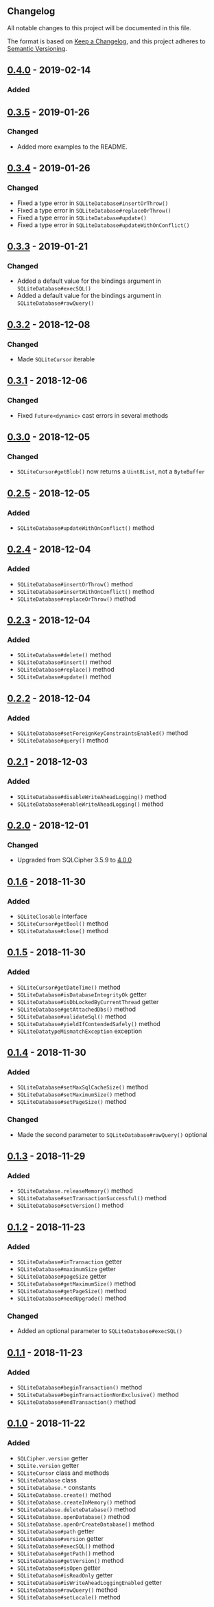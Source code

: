 Changelog
---------

All notable changes to this project will be documented in this file.

The format is based on [Keep a Changelog](https://keepachangelog.com/en/1.0.0/),
and this project adheres to [Semantic Versioning](https://semver.org/spec/v2.0.0.html).

## [0.4.0] - 2019-02-14
### Added

## [0.3.5] - 2019-01-26
### Changed
- Added more examples to the README.

## [0.3.4] - 2019-01-26
### Changed
- Fixed a type error in `SQLiteDatabase#insertOrThrow()`
- Fixed a type error in `SQLiteDatabase#replaceOrThrow()`
- Fixed a type error in `SQLiteDatabase#update()`
- Fixed a type error in `SQLiteDatabase#updateWithOnConflict()`

## [0.3.3] - 2019-01-21
### Changed
- Added a default value for the bindings argument in `SQLiteDatabase#execSQL()`
- Added a default value for the bindings argument in `SQLiteDatabase#rawQuery()`

## [0.3.2] - 2018-12-08
### Changed
- Made `SQLiteCursor` iterable

## [0.3.1] - 2018-12-06
### Changed
- Fixed `Future<dynamic>` cast errors in several methods

## [0.3.0] - 2018-12-05
### Changed
- `SQLiteCursor#getBlob()` now returns a `Uint8List`, not a `ByteBuffer`

## [0.2.5] - 2018-12-05
### Added
- `SQLiteDatabase#updateWithOnConflict()` method

## [0.2.4] - 2018-12-04
### Added
- `SQLiteDatabase#insertOrThrow()` method
- `SQLiteDatabase#insertWithOnConflict()` method
- `SQLiteDatabase#replaceOrThrow()` method

## [0.2.3] - 2018-12-04
### Added
- `SQLiteDatabase#delete()` method
- `SQLiteDatabase#insert()` method
- `SQLiteDatabase#replace()` method
- `SQLiteDatabase#update()` method

## [0.2.2] - 2018-12-04
### Added
- `SQLiteDatabase#setForeignKeyConstraintsEnabled()` method
- `SQLiteDatabase#query()` method

## [0.2.1] - 2018-12-03
### Added
- `SQLiteDatabase#disableWriteAheadLogging()` method
- `SQLiteDatabase#enableWriteAheadLogging()` method

## [0.2.0] - 2018-12-01
### Changed
- Upgraded from SQLCipher 3.5.9 to
  [4.0.0](https://www.zetetic.net/blog/2018/11/30/sqlcipher-400-release/)

## [0.1.6] - 2018-11-30
### Added
- `SQLiteClosable` interface
- `SQLiteCursor#getBool()` method
- `SQLiteDatabase#close()` method

## [0.1.5] - 2018-11-30
### Added
- `SQLiteCursor#getDateTime()` method
- `SQLiteDatabase#isDatabaseIntegrityOk` getter
- `SQLiteDatabase#isDbLockedByCurrentThread` getter
- `SQLiteDatabase#getAttachedDbs()` method
- `SQLiteDatabase#validateSql()` method
- `SQLiteDatabase#yieldIfContendedSafely()` method
- `SQLiteDatatypeMismatchException` exception

## [0.1.4] - 2018-11-30
### Added
- `SQLiteDatabase#setMaxSqlCacheSize()` method
- `SQLiteDatabase#setMaximumSize()` method
- `SQLiteDatabase#setPageSize()` method
### Changed
- Made the second parameter to `SQLiteDatabase#rawQuery()` optional

## [0.1.3] - 2018-11-29
### Added
- `SQLiteDatabase.releaseMemory()` method
- `SQLiteDatabase#setTransactionSuccessful()` method
- `SQLiteDatabase#setVersion()` method

## [0.1.2] - 2018-11-23
### Added
- `SQLiteDatabase#inTransaction` getter
- `SQLiteDatabase#maximumSize` getter
- `SQLiteDatabase#pageSize` getter
- `SQLiteDatabase#getMaximumSize()` method
- `SQLiteDatabase#getPageSize()` method
- `SQLiteDatabase#needUpgrade()` method
### Changed
- Added an optional parameter to `SQLiteDatabase#execSQL()`

## [0.1.1] - 2018-11-23
### Added
- `SQLiteDatabase#beginTransaction()` method
- `SQLiteDatabase#beginTransactionNonExclusive()` method
- `SQLiteDatabase#endTransaction()` method

## [0.1.0] - 2018-11-22
### Added
- `SQLCipher.version` getter
- `SQLite.version` getter
- `SQLiteCursor` class and methods
- `SQLiteDatabase` class
- `SQLiteDatabase.*` constants
- `SQLiteDatabase.create()` method
- `SQLiteDatabase.createInMemory()` method
- `SQLiteDatabase.deleteDatabase()` method
- `SQLiteDatabase.openDatabase()` method
- `SQLiteDatabase.openOrCreateDatabase()` method
- `SQLiteDatabase#path` getter
- `SQLiteDatabase#version` getter
- `SQLiteDatabase#execSQL()` method
- `SQLiteDatabase#getPath()` method
- `SQLiteDatabase#getVersion()` method
- `SQLiteDatabase#isOpen` getter
- `SQLiteDatabase#isReadOnly` getter
- `SQLiteDatabase#isWriteAheadLoggingEnabled` getter
- `SQLiteDatabase#rawQuery()` method
- `SQLiteDatabase#setLocale()` method

[0.4.0]:  https://github.com/drydart/flutter_sqlcipher/compare/0.3.5...0.4.0
[0.3.5]:  https://github.com/drydart/flutter_sqlcipher/compare/0.3.4...0.3.5
[0.3.4]:  https://github.com/drydart/flutter_sqlcipher/compare/0.3.3...0.3.4
[0.3.3]:  https://github.com/drydart/flutter_sqlcipher/compare/0.3.2...0.3.3
[0.3.2]:  https://github.com/drydart/flutter_sqlcipher/compare/0.3.1...0.3.2
[0.3.1]:  https://github.com/drydart/flutter_sqlcipher/compare/0.3.0...0.3.1
[0.3.0]:  https://github.com/drydart/flutter_sqlcipher/compare/0.2.5...0.3.0
[0.2.5]:  https://github.com/drydart/flutter_sqlcipher/compare/0.2.4...0.2.5
[0.2.4]:  https://github.com/drydart/flutter_sqlcipher/compare/0.2.3...0.2.4
[0.2.3]:  https://github.com/drydart/flutter_sqlcipher/compare/0.2.2...0.2.3
[0.2.2]:  https://github.com/drydart/flutter_sqlcipher/compare/0.2.1...0.2.2
[0.2.1]:  https://github.com/drydart/flutter_sqlcipher/compare/0.2.0...0.2.1
[0.2.0]:  https://github.com/drydart/flutter_sqlcipher/compare/0.1.6...0.2.0
[0.1.6]:  https://github.com/drydart/flutter_sqlcipher/compare/0.1.5...0.1.6
[0.1.5]:  https://github.com/drydart/flutter_sqlcipher/compare/0.1.4...0.1.5
[0.1.4]:  https://github.com/drydart/flutter_sqlcipher/compare/0.1.3...0.1.4
[0.1.3]:  https://github.com/drydart/flutter_sqlcipher/compare/0.1.2...0.1.3
[0.1.2]:  https://github.com/drydart/flutter_sqlcipher/compare/0.1.1...0.1.2
[0.1.1]:  https://github.com/drydart/flutter_sqlcipher/compare/0.1.0...0.1.1
[0.1.0]:  https://github.com/drydart/flutter_sqlcipher/compare/0.0.6...0.1.0
